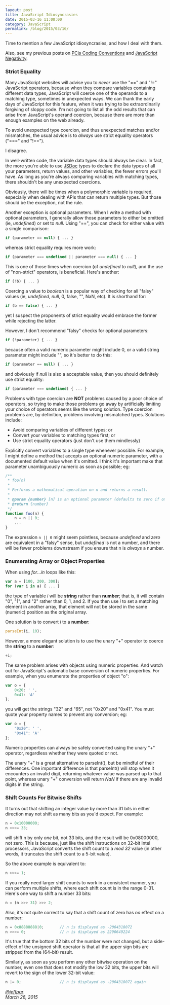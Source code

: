 ```yaml
---
layout: post
title: JavaScript Idiosyncrasies
date: 2015-03-16 11:00:00
category: JavaScript
permalink: /blog/2015/03/16/
---
```


Time to mention a few JavaScript idiosyncrasies, and how I deal with them.

Also, see my previous posts on [PCjs Coding Conventions](/blog/2014/09/30/) and [JavaScript Negativity](/blog/2014/10/26/).

### Strict Equality

Many JavaScript websites will advise you to *never* use the "==" and "!=" JavaScript operators, because when they compare
variables containing different data types, JavaScript will coerce one of the operands to a matching type, sometimes in
unexpected ways.  We can thank the early days of JavaScript for this feature, when it was trying to be extraordinarily
forgiving of sloppy code.  I'm not going to list all the odd results that can arise from JavaScript's operand coercion,
because there are more than enough examples on the web already.

To avoid unexpected type coercion, and thus unexpected matches and/or mismatches, the usual advice is to *always* use
strict equality operators ("===" and "!==").

I disagree.

In well-written code, the variable data types should always be clear.  In fact, the more you're able to
use [JSDoc](http://developers.google.com/closure/compiler/docs/js-for-compiler) types to declare the data types
of all your parameters, return values, and other variables, the fewer errors you'll have.  As long as you're always
comparing variables with matching types, there shouldn't be any unexpected coercions.

Obviously, there will be times when a polymorphic variable is required, especially when dealing with APIs that can
return multiple types.  But those should be the exception, not the rule.

Another exception is optional parameters.  When I write a method with optional parameters, I generally allow those
parameters to either be omitted (ie, *undefined*) or set to *null*.  Using "==", you can check for either value with
a single comparison:

``` javascript
if (parameter == null) { ... }
```

whereas strict equality requires more work:
 
``` javascript
if (parameter === undefined || parameter === null) { ... }
```

This is one of those times when coercion (of *undefined* to *null*), and the use of "non-strict" operators, is beneficial.
Here's another:

``` javascript
if (!b) { ... }
```

Coercing a value to *boolean* is a popular way of checking for all "falsy" values (ie, *undefined*, *null*,
0, false, "", NaN, etc).  It is shorthand for:

``` javascript
if (b == false) { ... }
```

yet I suspect the proponents of strict equality would embrace the former while rejecting the latter.

However, I don't recommend "falsy" checks for optional parameters:

``` javascript
if (!parameter) { ... }
```

because often a valid numeric parameter might include 0, or a valid string parameter might include "", so it's better
to do this:

``` javascript
if (parameter == null) { ... }
```

and obviously if *null* is also a acceptable value, then you should definitely use strict equality:
	
``` javascript
if (parameter === undefined) { ... }
```

Problems with type coercion are **NOT** problems caused by a poor choice of operators, so trying to make
those problems go away by artificially limiting your choice of operators seems like the wrong solution.
Type coercion problems are, by definition, problems involving mismatched types.  Solutions include:

- Avoid comparing variables of different types; or
- Convert your variables to matching types first; or
- Use strict equality operators (just don't use them mindlessly)

Explicitly convert variables to a single type whenever possible.  For example, I might define a method
that accepts an optional numeric parameter, with a documented default value when it's omitted.  I think it's
important make that parameter unambiguously numeric as soon as possible; eg:

``` javascript
/**
 * foo(n)
 *
 * Performs a mathematical operation on n and returns a result.
 *
 * @param {number} [n] is an optional parameter (defaults to zero if omitted)
 * @return {number}
 */
function foo(n) {
	n = n || 0;
	...
}
```

The expression `n || 0` might seem pointless, because *undefined* and *zero* are equivalent in a "falsy" sense, but
*undefined* is not a number, and there will be fewer problems downstream if you ensure that n is *always* a number.

### Enumerating Array or Object Properties

When using *for*...*in* loops like this:

``` javascript
var a = [100, 200, 300];
for (var i in a) { ... }
```
	
the type of variable *i* will be **string** rather than **number**; that is, it will contain "0", "1", and "2" rather
than 0, 1, and 2.  If you then use *i* to set a matching element in another array, that element will not be stored in
the same (numeric) position as the original array.

One solution is to convert *i* to a **number**:

``` javascript
parseInt(i, 10);
```

However, a more elegant solution is to use the unary "+" operator to coerce the **string** to a **number**:

``` javascript
+i;
```

The same problem arises with objects using numeric properties.  And watch out for JavaScript's automatic base
conversion of numeric properties.  For example, when you enumerate the properties of object "o":

``` javascript
var o = {
	0x20: ' ',
	0x41: 'A'
};
```

you will get the strings "32" and "65", not "0x20" and "0x41".  You must quote your property names to prevent
any conversion; eg:

``` javascript
var o = {
	"0x20": ' ',
	"0x41": 'A'
};
```

Numeric properties can always be safely converted using the unary "+" operator, regardless whether they were quoted
or not.

The unary "+" is a great alternative to parseInt(), but be mindful of their differences.  One important difference
is that parseInt() will stop when it encounters an invalid digit, returning whatever value was parsed up to that point,
whereas unary "+" conversion will return *NaN* if there are any invalid digits in the string.

### Shift Counts For Bitwise Shifts

It turns out that shifting an integer value by more than 31 bits in either direction may not shift as many bits as
you'd expect.  For example:

``` javascript
n = 0x10000000;
n >>>= 33;
```

will shift n by only *one* bit, not 33 bits, and the result will be 0x08000000, not zero.  This is because,
just like the shift instructions on 32-bit Intel processors, JavaScript converts the shift count to a *mod 32* value
(in other words, it truncates the shift count to a 5-bit value).

So the above example is equivalent to:

``` javascript
n >>>= 1;
```

If you really need larger shift counts to work in a consistent manner, you can perform multiple shifts, where each
shift count is in the range 0-31.  Here's one way to shift a number 33 bits:

``` javascript
n = (n >>> 31) >>> 2;
```

Also, it's not quite correct to say that a shift count of zero has *no* effect on a number:

``` javascript
n = 0x88888888|0;       // n is displayed as -2004318072
n >>>= 0;               // n is displayed as 2290649224
```

It's true that the bottom 32 bits of the number were not changed, but a side-effect of the unsigned shift operator
is that all the upper sign bits are stripped from the (64-bit) result.

Similarly, as soon as you perform any other bitwise operation on the number, even one that does not modify the low
32 bits, the upper bits will revert to the sign of the lower 32-bit value:

``` javascript
n |= 0;                 // n is displayed as -2004318072 again
```

*[@jeffpar](http://twitter.com/jeffpar)*  
*March 26, 2015*
